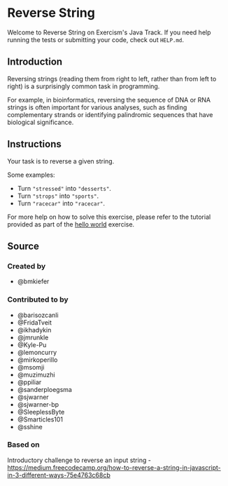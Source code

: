 # Reverse String

Welcome to Reverse String on Exercism's Java Track.
If you need help running the tests or submitting your code, check out `HELP.md`.

## Introduction

Reversing strings (reading them from right to left, rather than from left to right) is a
surprisingly common task in programming.

For example, in bioinformatics, reversing the sequence of DNA or RNA strings is often important for
various analyses, such as finding complementary strands or identifying palindromic sequences that
have biological significance.

## Instructions

Your task is to reverse a given string.

Some examples:

- Turn `"stressed"` into `"desserts"`.
- Turn `"strops"` into `"sports"`.
- Turn `"racecar"` into `"racecar"`.

For more help on how to solve this exercise, please refer to the tutorial provided as part of
the [hello world](https://exercism.org/tracks/java/exercises/hello-world) exercise.

## Source

### Created by

- @bmkiefer

### Contributed to by

- @barisozcanli
- @FridaTveit
- @ikhadykin
- @jmrunkle
- @Kyle-Pu
- @lemoncurry
- @mirkoperillo
- @msomji
- @muzimuzhi
- @ppiliar
- @sanderploegsma
- @sjwarner
- @sjwarner-bp
- @SleeplessByte
- @Smarticles101
- @sshine

### Based on

Introductory challenge to reverse an input
string - https://medium.freecodecamp.org/how-to-reverse-a-string-in-javascript-in-3-different-ways-75e4763c68cb

